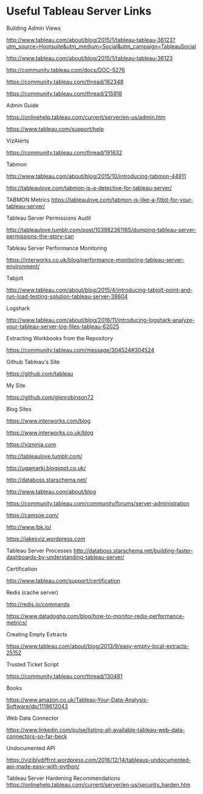 # Useful Tableau Server Links

Building Admin Views


http://www.tableau.com/about/blog/2015/1/tableau-tableau-36123?utm_source=Hootsuite&utm_medium=Social&utm_campaign=TableauSocial

http://www.tableau.com/about/blog/2015/1/tableau-tableau-36123

http://community.tableau.com/docs/DOC-5276

https://community.tableau.com/thread/162348

https://community.tableau.com/thread/215918

Admin Guide

https://onlinehelp.tableau.com/current/server/en-us/admin.htm

https://www.tableau.com/support/help


VizAlerts 

https://community.tableau.com/thread/191632


Tabmon

http://www.tableau.com/about/blog/2015/10/introducing-tabmon-44911

http://tableaulove.com/tabmon-is-a-detective-for-tableau-server/

TABMON Metrics
https://tableaulove.com/tabmon-is-like-a-fitbit-for-your-tableau-server/



Tableau Server Permissions Audit

http://tableaulove.tumblr.com/post/103982361165/dumping-tableau-server-permissions-the-story-can

Tableau Server Performance Monitoring

https://interworks.co.uk/blog/performance-monitoring-tableau-server-environment/


Tabjolt

http://www.tableau.com/about/blog/2015/4/introducing-tabjolt-point-and-run-load-testing-solution-tableau-server-38604

Logshark

http://www.tableau.com/about/blog/2016/11/introducing-logshark-analyze-your-tableau-server-log-files-tableau-62025

Extracting Workbooks from the Repository

https://community.tableau.com/message/304524#304524


Github
Tableau's Site

https://github.com/tableau

My Site

https://github.com/glenrobinson72


Blog Sites

https://www.interworks.com/blog

https://www.interworks.co.uk/blog

https://vizninja.com

http://tableaulove.tumblr.com/

http://ugamarkj.blogspot.co.uk/

http://databoss.starschema.net/

http://www.tableau.com/about/blog

https://community.tableau.com/community/forums/server-administration

https://camsoe.com/

http://www.lbk.io/

https://jakesviz.wordpress.com


Tableau Server Processes
http://databoss.starschema.net/building-faster-dashboards-by-understanding-tableau-server/


Certification

http://www.tableau.com/support/certification

Redis (cache server)

http://redis.io/commands

https://www.datadoghq.com/blog/how-to-monitor-redis-performance-metrics/

Creating Empty Extracts

https://www.tableau.com/about/blog/2013/9/easy-empty-local-extracts-25152

Trusted Ticket Script

https://community.tableau.com/thread/130481

Books

https://www.amazon.co.uk/Tableau-Your-Data-Analysis-Software/dp/1118612043

Web Data Connector

https://www.linkedin.com/pulse/listing-all-available-tableau-web-data-connectors-so-far-beck

Undocumented API

https://viziblydiffrnt.wordpress.com/2016/12/14/tableaus-undocumented-api-made-easy-with-python/

Tableau Server Hardening Recommendations
https://onlinehelp.tableau.com/current/server/en-us/security_harden.htm




